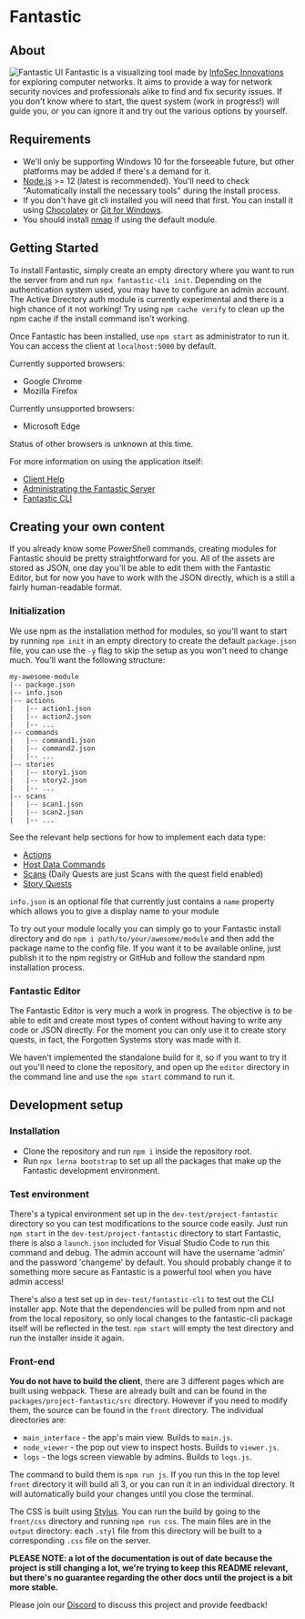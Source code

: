 # Fantastic

## About

![Fantastic UI](packages/fantastic-help/images/fantastic-ui.png)
Fantastic is a visualizing tool made by [InfoSec Innovations](https://www.infosecinnovations.com/) for exploring computer networks. It aims to provide a way for network security novices and professionals alike to find and fix security issues. If you don't know where to start, the quest system (work in progress!) will guide you, or you can ignore it and try out the various options by yourself.

## Requirements

- We'll only be supporting Windows 10 for the forseeable future, but other platforms may be added if there's a demand for it.
- [Node.js](https://nodejs.org/en/download/) >= 12 (latest is recommended). You'll need to check "Automatically install the necessary tools" during the install process.
- If you don't have git cli installed you will need that first. You can install it using [Chocolatey](https://chocolatey.org/packages/git) or [Git for Windows](https://git-scm.com/download/win).
- You should install [nmap](https://nmap.org/) if using the default module.

## Getting Started

To install Fantastic, simply create an empty directory where you want to run the server from and run `npx fantastic-cli init`. Depending on the authentication system used, you may have to configure an admin account. The Active Directory auth module is currently experimental and there is a high chance of it not working! Try using `npm cache verify` to clean up the npm cache if the install command isn't working.

Once Fantastic has been installed, use `npm start` as administrator to run it. You can access the client at `localhost:5000` by default.

Currently supported browsers:
  - Google Chrome
  - Mozilla Firefox

Currently unsupported browsers:
  - Microsoft Edge

Status of other browsers is unknown at this time.

For more information on using the application itself:
- [Client Help](packages/fantastic-help/index.md)
- [Administrating the Fantastic Server](packages/fantastic-help/server.md)
- [Fantastic CLI](packages/fantastic-cli/README.md)

## Creating your own content

If you already know some PowerShell commands, creating modules for Fantastic should be pretty straightforward for you. All of the assets are stored as JSON, one day you'll be able to edit them with the Fantastic Editor, but for now you have to work with the JSON directly, which is a still a fairly human-readable format.

### Initialization

We use npm as the installation method for modules, so you'll want to start by running `npm init` in an empty directory to create the default `package.json` file, you can use the `-y` flag to skip the setup as you won't need to change much. You'll want the following structure:

```
my-awesome-module
|-- package.json
|-- info.json
|-- actions
|   |-- action1.json
|   |-- action2.json
|   |-- ...
|-- commands
|   |-- command1.json
|   |-- command2.json
|   |-- ...
|-- stories
|   |-- story1.json
|   |-- story2.json
|   |-- ...
|-- scans
|   |-- scan1.json
|   |-- scan2.json
|   |-- ...
```

See the relevant help sections for how to implement each data type:

- [Actions](packages/fantastic-help/actions.md)
- [Host Data Commands](packages/fantastic-help/commands.md)
- [Scans](packages/fantastic-help/scans.md) (Daily Quests are just Scans with the quest field enabled)
- [Story Quests](packages/fantastic-help/stories.md)

`info.json` is an optional file that currently just contains a `name` property which allows you to give a display name to your module

To try out your module locally you can simply go to your Fantastic install directory and do `npm i path/to/your/awesome/module` and then add the package name to the config file. If you want it to be available online, just publish it to the npm registry or GitHub and follow the standard npm installation process.

### Fantastic Editor

The Fantastic Editor is very much a work in progress. The objective is to be able to edit and create most types of content without having to write any code or JSON directly. For the moment you can only use it to create story quests, in fact, the Forgotten Systems story was made with it.

We haven't implemented the standalone build for it, so if you want to try it out you'll need to clone the repository, and open up the `editor` directory in the command line and use the `npm start` command to run it.

## Development setup

### Installation

- Clone the repository and run `npm i` inside the repository root.
- Run `npx lerna bootstrap` to set up all the packages that make up the Fantastic development environment.

### Test environment

There's a typical environment set up in the `dev-test/project-fantastic` directory so you can test modifications to the source code easily. Just run `npm start` in the `dev-test/project-fantastic` directory to start Fantastic, there is also a `launch.json` included for Visual Studio Code to run this command and debug. The admin account will have the username 'admin' and the password 'changeme' by default. You should probably change it to something more secure as Fantastic is a powerful tool when you have admin access!

There's also a test set up in `dev-test/fantastic-cli` to test out the CLI installer app. Note that the dependencies will be pulled from npm and not from the local repository, so only local changes to the fantastic-cli package itself will be reflected in the test. `npm start` will empty the test directory and run the installer inside it again.

### Front-end

**You do not have to build the client**, there are 3 different pages which are built using webpack. These are already built and can be found in the `packages/project-fantastic/src` directory. However if you need to modify them, the source can be found in the `front` directory. The individual directories are: 
  - `main_interface` - the app's main view. Builds to `main.js`.
  - `node_viewer` - the pop out view to inspect hosts. Builds to `viewer.js`.
  - `logs` - the logs screen viewable by admins. Builds to `logs.js`.

The command to build them is `npm run js`. If you run this in the top level `front` directory it will build all 3, or you can run it in an individual directory. It will automatically build your changes until you close the terminal.

The CSS is built using [Stylus](https://stylus-lang.com/). You can run the build by going to the `front/css` directory and running `npm run css`. The main files are in the `output` directory: each `.styl` file from this directory will be built to a corresponding `.css` file on the server.

**PLEASE NOTE: a lot of the documentation is out of date because the project is still changing a lot, we're trying to keep this README relevant, but there's no guarantee regarding the other docs until the project is a bit more stable.**

Please join our [Discord](https://discord.gg/JBVQF6tjzc) to discuss this project and provide feedback!